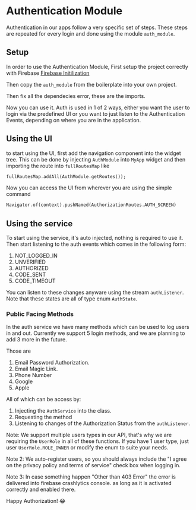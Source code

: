 # Authentication Module

Authentication in our apps follow a very specific set of steps.
These steps are repeated for every login and done using the module `auth_module`.

## Setup

In order to use the Authentication Module, First setup the project correctly with Firebase [Firebase Initilization](./init-firebase.md)

Then copy the `auth_module` from the boilerplate into your own project.

Then fix all the dependecies error, these are the imports.

Now you can use it. Auth is used in 1 of 2 ways, either you want the user to login via the predefined UI or you want to just listen to the Authentication Events, depending on where you are in the application.

## Using the UI

to start using the UI, first add the navigation component into the widget tree.
This can be done by injecting `AuthModule` into `MyApp` widget and then importing the route into `fullRoutesMap` like

```dart
fullRoutesMap.addAll(AuthModule.getRoutes());
```

Now you can access the UI from wherever you are using the simple command

```dart
Navigator.of(context).pushNamed(AuthorizationRoutes.AUTH_SCREEN)
```

## Using the service

To start using the service, it's auto injected, nothing is required to use it.
Then start listening to the auth events which comes in the following form:

1. NOT_LOGGED_IN
2. UNVERIFIED
3. AUTHORIZED
4. CODE_SENT
5. CODE_TIMEOUT

You can listen to these changes anyware using the stream `authListener`.
Note that these states are all of type enum `AuthState`.

### Public Facing Methods

In the auth service we have many methods which can be used to log users in and out.
Currently we support 5 login methods, and we are planning to add 3 more in the future.

Those are

1. Email Password Authorization.
2. Email Magic Link.
3. Phone Number
4. Google
5. Apple

All of which can be access by:

1. Injecting the `AuthService` into the class.
2. Requesting the method
3. Listening to changes of the Authorization Status from the `authListener`.

Note: We support multiple users types in our API, that's why we are requiring the `UserRole` in all of these functions. If you have 1 user type, just user `UserRole.ROLE_OWNER` or modify the enum to suite your needs.

Note 2: We auto-register users, so you should always include the "I agree on the privacy policy and terms of service" check box when logging in.

Note 3: In case something happen "Other than 403 Error" the error is delivered into firebase crashlytics console. as long as it is activated correctly and enabled there.

Happy Authorization! :joy:
